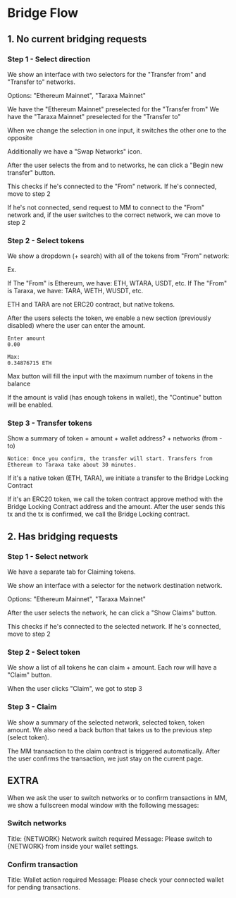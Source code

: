 # Bridge Flow

## 1. No current bridging requests

### Step 1 - Select direction
We show an interface with two selectors for the "Transfer from" and "Transfer to" networks.

Options: "Ethereum Mainnet", "Taraxa Mainnet"

We have the "Ethereum Mainnet" preselected for the "Transfer from"
We have the "Taraxa Mainnet" preselected for the "Transfer to"

When we change the selection in one input, it switches the other one to the opposite

Additionally we have a "Swap Networks" icon.

After the user selects the from and to networks, he can click a "Begin new transfer" button.

This checks if he's connected to the "From" network.
If he's connected, move to step 2

If he's not connected, send request to MM to connect to the "From" network and, if the user switches to the correct network, we can move to step 2

### Step 2 - Select tokens

We show a dropdown (+ search) with all of the tokens from "From" network:

Ex.

If The "From" is Ethereum, we have: ETH, WTARA, USDT, etc.
If The "From" is Taraxa, we have: TARA, WETH, WUSDT, etc.

ETH and TARA are not ERC20 contract, but native tokens.

After the users selects the token, we enable a new section (previously disabled) where the user can enter the amount.

```
Enter amount
0.00

Max:
0.34876715 ETH
```

Max button will fill the input with the maximum number of tokens in the balance

If the amount is valid (has enough tokens in wallet), the "Continue" button will be enabled.

### Step 3 - Transfer tokens

Show a summary of token + amount + wallet address? + networks (from - to)

`Notice:
Once you confirm, the transfer will start. Transfers from Ethereum to Taraxa take about 30 minutes.`

If it's a native token (ETH, TARA), we initiate a transfer to the Bridge Locking Contract 

If it's an ERC20 token, we call the token contract approve method with the Bridge Locking Contract address and the amount.
After the user sends this tx and the tx is confirmed, we call the Bridge Locking contract.


## 2. Has bridging requests

### Step 1 - Select network

We have a separate tab for Claiming tokens.

We show an interface with a selector for the network destination network.

Options: "Ethereum Mainnet", "Taraxa Mainnet"

After the user selects the network, he can click a "Show Claims" button.

This checks if he's connected to the selected network.
If he's connected, move to step 2

### Step 2 - Select token

We show a list of all tokens he can claim + amount.
Each row will have a "Claim" button.

When the user clicks "Claim", we got to step 3

### Step 3 - Claim

We show a summary of the selected network, selected token, token amount.
We also need a back button that takes us to the previous step (select token).

The MM transaction to the claim contract is triggered automatically.
After the user confirms the transaction, we just stay on the current page.

## EXTRA

When we ask the user to switch networks or to confirm transactions in MM, we show a fullscreen modal window with the following messages:

### Switch networks

Title: {NETWORK} Network switch required
Message: Please switch to {NETWORK} from inside your wallet settings.

### Confirm transaction

Title: Wallet action required
Message: Please check your connected wallet for pending transactions.
